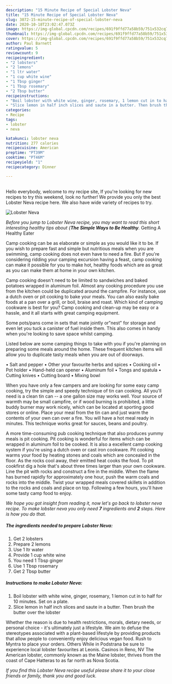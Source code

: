 ```yaml
---
description: "15 Minute Recipe of Special Lobster Neva"
title: "15 Minute Recipe of Special Lobster Neva"
slug: 3072-15-minute-recipe-of-special-lobster-neva
date: 2020-10-18T23:02:47.073Z
image: https://img-global.cpcdn.com/recipes/691f9ffd77a58b59/751x532cq70/lobster-neva-recipe-main-photo.jpg
thumbnail: https://img-global.cpcdn.com/recipes/691f9ffd77a58b59/751x532cq70/lobster-neva-recipe-main-photo.jpg
cover: https://img-global.cpcdn.com/recipes/691f9ffd77a58b59/751x532cq70/lobster-neva-recipe-main-photo.jpg
author: Paul Barnett
ratingvalue: 5
reviewcount: 9
recipeingredient:
- "2 lobsters"
- "2 lemons"
- "1 ltr water"
- "1 cup white wine"
- "1 Tbsp ginger"
- "1 Tbsp rosemary"
- "2 Tbsp butter"
recipeinstructions:
- "Boil lobster with white wine, ginger, rosemary, 1 lemon cut in to half for 10 minutes. Set on a plate."
- "Slice lemon in half inch slices and saute in a butter. Then brush the butter over the lobster"
categories:
- Recipe
tags:
- lobster
- neva

katakunci: lobster neva 
nutrition: 277 calories
recipecuisine: American
preptime: "PT39M"
cooktime: "PT46M"
recipeyield: "1"
recipecategory: Dinner

---
```

<br>
Hello everybody, welcome to my recipe site, If you're looking for new recipes to try this weekend, look no further! We provide you only the best Lobster Neva recipe here. We also have wide variety of recipes to try.
<br>


![Lobster Neva](https://img-global.cpcdn.com/recipes/691f9ffd77a58b59/751x532cq70/lobster-neva-recipe-main-photo.jpg)

<i>Before you jump to Lobster Neva recipe, you may want to read this short interesting healthy tips about {<strong>The Simple Ways to Be Healthy</strong>.</i>
Getting A Healthy Eater

    
Camp cooking can be as elaborate or simple as you would like it to be. If you wish to prepare fast and simple but nutritious meals when you are swimming, camp cooking does not even have to need a fire. But if you're considering ridding your camping excursion having a feast, camp cooking can make it possible for you to make hot, healthy foods which are as great as you can make them at home in your own kitchen.

Camp cooking doesn't need to be limited to sandwiches and baked potatoes wrapped in aluminum foil.  Almost any cooking procedure you use from the kitchen could be duplicated around the campfire. For instance, use a dutch oven or pit cooking to bake your meals. You can also easily bake foods at a pan over a grill, or boil, braise and roast. Which kind of camping cookware is best for you? Camp cooking and clean-up may be easy or a hassle, and it all starts with great camping equipment.

Some pots/pans come in sets that mate jointly or"nest" for storage and even let you tuck a canister of fuel inside them. This also comes in handy when you're looking to save space whilst camping.

Listed below are some camping things to take with you if you're planning on preparing some meals around the home. These frequent kitchen items will allow you to duplicate tasty meals when you are out of doorways.

• Salt and pepper
• Other your favourite herbs and spices
• Cooking oil
• Pot holder
• Hand-held can opener
• Aluminum foil
• Tongs and spatula
• Cutting knives
• Cutting board
• Mixing bowl


When you have only a few campers and are looking for some easy camp cooking, try the simple and speedy technique of tin can cooking. All you'll need is a clean tin can -- a one gallon size may works well. Your source of warmth may be small campfire, or if wood burning is prohibited, a little buddy burner may work nicely, which can be located at sporting good stores or online. Place your meal from the tin can and just warm the contents of your own can over a fire. You will have a hot meal ready in minutes.  This technique works great for sauces, beans and poultry.

A more time-consuming pub cooking technique that also produces yummy meals is pit cooking. Pit cooking is wonderful for items which can be wrapped in aluminum foil to be cooked.  It is also a excellent camp cooking system if you're using a dutch oven or cast iron cookware. Pit cooking warms your food by heating stones and coals which are concealed in the floor. As the rocks cool away, their emitted heat cooks the food. To pit cookfirst dig a hole that's about three times larger than your own cookware. Line the pit with rocks and construct a fire in the middle. When the flame has burned rapidly for approximately one hour, push the warm coals and rocks into the middle. Twist your wrapped meals covered skillets in addition to the rocks and coals and place on top. Following a few hours, you'll have some tasty camp food to enjoy.


<i>We hope you got insight from reading it, now let's go back to lobster neva recipe. To make lobster neva you only need <strong>7</strong> ingredients and <strong>2</strong> steps. Here is how you do that.
</i>

##### The ingredients needed to prepare Lobster Neva:

1. Get 2 lobsters
1. Prepare 2 lemons
1. Use 1 ltr water
1. Provide 1 cup white wine
1. You need 1 Tbsp ginger
1. Use 1 Tbsp rosemary
1. Get 2 Tbsp butter


##### Instructions to make Lobster Neva:

1. Boil lobster with white wine, ginger, rosemary, 1 lemon cut in to half for 10 minutes. Set on a plate.
1. Slice lemon in half inch slices and saute in a butter. Then brush the butter over the lobster


Whether the reason is due to health restrictions, morals, dietary needs, or personal choice - it&#39;s ultimately just a lifestyle. We aim to defuse the stereotypes associated with a plant-based lifestyle by providing products that allow people to conveniently enjoy delicious vegan food. Rush to Myntra to place your orders. Others While in Podstrana be sure to experience local lobster favourites at Leonis. Casinos in Reno, NV The American lobster, commonly known as the Maine lobster, thrives from the coast of Cape Hatteras to as far north as Nova Scotia. 

<i>If you find this Lobster Neva recipe useful please share it to your close friends or family, thank you and good luck.</i>
